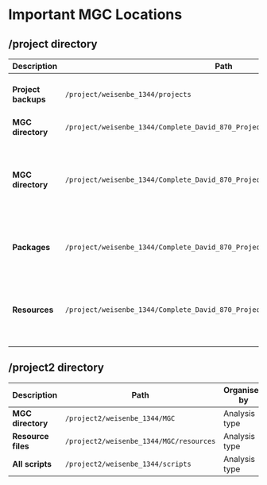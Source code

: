 # Important MGC Locations

## /project directory
|  Description    | Path | Notes |
| ------------ | ------------ | ------------ |
| **Project backups**    | `/project/weisenbe_1344/projects`| Older projects archived by PI name |
| **MGC directory** | `/project/weisenbe_1344/Complete_David_870_Project_Directory_Transfer` |  |
| **MGC directory** | `/project/weisenbe_1344/Complete_David_870_Project_Directory_Transfer/Projects` | Recent projects done in the project directory, organised by analysis type |
| **Packages**    | `/project/weisenbe_1344/Complete_David_870_Project_Directory_Transfer/Packages`| Various directories and files for executable programs |
| **Resources** | `/project/weisenbe_1344/Complete_David_870_Project_Directory_Transfer/Resources` | Old reference files for cellranger, cellranger-arc, and spaceranger |


## /project2 directory
|  Description    | Path | Organised by |
| ------------ | ------------ | ------------ |
| **MGC directory** | `/project2/weisenbe_1344/MGC` | Analysis type |
| **Resource files** | `/project2/weisenbe_1344/MGC/resources`| Analysis type |
| **All scripts** | `/project2/weisenbe_1344/scripts`| Analysis type
